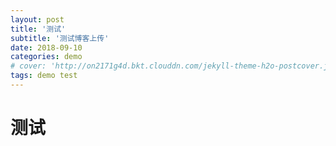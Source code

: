 ```yaml
---
layout: post
title: '测试'
subtitle: '测试博客上传'
date: 2018-09-10
categories: demo
# cover: 'http://on2171g4d.bkt.clouddn.com/jekyll-theme-h2o-postcover.jpg'
tags: demo test
---
```


# 测试

